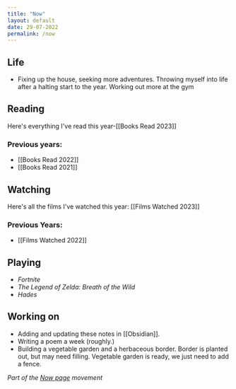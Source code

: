 ```yaml
---
title: "Now"
layout: default
date: 29-07-2022
permalink: /now
---
```


## Life

- Fixing up the house, seeking more adventures. Throwing myself into life after a halting start to the year. Working out more at the gym

## Reading



Here's everything I've read this year-[[Books Read 2023]]

### Previous years:

- [[Books Read 2022]]  
- [[Books Read 2021]] 

## Watching

Here's all the films I've watched this year: [[Films Watched 2023]]

### Previous Years:

- [[Films Watched 2022]]

## Playing

-  *Fortnite*
-  *The Legend of Zelda: Breath of the Wild*
-  *Hades*

## Working on

-   Adding and updating these notes in [[Obsidian]].
-   Writing a poem a week (roughly.)
-   Building a vegetable garden and a herbaceous border. Border is planted out, but may need filling. Vegetable garden is ready, we just need to add a fence. 

*Part of the <a href="https://nownownow.com/about" >Now page</a> movement*
